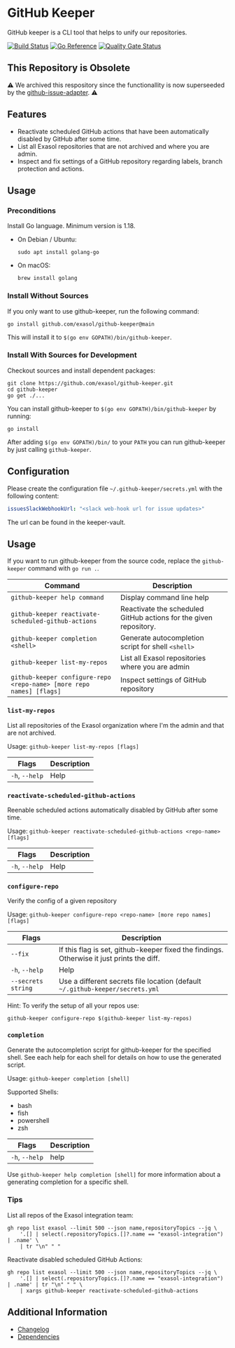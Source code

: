 # GitHub Keeper

GitHub keeper is a CLI tool that helps to unify our repositories.

[![Build Status](https://github.com/exasol/github-keeper/actions/workflows/ci-build.yml/badge.svg)](https://github.com/exasol/github-keeper/actions/workflows/ci-build.yml)
[![Go Reference](https://pkg.go.dev/badge/github.com/exasol/github-keeper.svg)](https://pkg.go.dev/github.com/exasol/github-keeper)
[![Quality Gate Status](https://sonarcloud.io/api/project_badges/measure?project=com.exasol%3Agithub-keeper&metric=alert_status)](https://sonarcloud.io/summary/new_code?id=com.exasol%3Agithub-keeper)

## This Repository is Obsolete

⚠ We archived this respository since the functionallity is now superseeded by the [github-issue-adapter](https://github.com/exasol/github-issue-adapter). ⚠

## Features

* Reactivate scheduled GitHub actions that have been automatically disabled by GitHub after some time.
* List all Exasol repositories that are not archived and where you are admin.
* Inspect and fix settings of a GitHub repository regarding labels, branch protection and actions.

## Usage

### Preconditions

Install Go language. Minimum version is 1.18.
* On Debian / Ubuntu:
    ```shell
    sudo apt install golang-go
    ```
* On macOS:
    ```shell
    brew install golang
    ```

### Install Without Sources

If you only want to use github-keeper, run the following command:

```shell
go install github.com/exasol/github-keeper@main
```

This will install it to `$(go env GOPATH)/bin/github-keeper`.

### Install With Sources for Development

Checkout sources and install dependent packages:

```shell
git clone https://github.com/exasol/github-keeper.git
cd github-keeper
go get ./...
```

You can install github-keeper to `$(go env GOPATH)/bin/github-keeper` by running:

```shell
go install
```

After adding `$(go env GOPATH)/bin/` to your `PATH` you can run github-keeper by just calling `github-keeper`.

## Configuration

Please create the configuration file `~/.github-keeper/secrets.yml` with the following content:

```yaml
issuesSlackWebhookUrl: "<slack web-hook url for issue updates>"
```

The url can be found in the keeper-vault.

## Usage

If you want to run github-keeper from the source code, replace the `github-keeper` command with `go run .`.

| Command                                                              | Description                                                       |
| -------------------------------------------------------------------- | ----------------------------------------------------------------- |
| `github-keeper help command`                                         | Display command line help                                         |
| `github-keeper reactivate-scheduled-github-actions`                  | Reactivate the scheduled GitHub actions for the given repository. |
| `github-keeper completion <shell>`                                   | Generate autocompletion script for shell `<shell>`                |
| `github-keeper list-my-repos`                                        | List all Exasol repositories where you are admin                  |
| `github-keeper configure-repo <repo-name> [more repo names] [flags]` | Inspect settings of GitHub repository                             |

### `list-my-repos`

List all repositories of the Exasol organization where I'm the admin and that are not archived.

Usage: `github-keeper list-my-repos [flags]`

| Flags          | Description |
| -------------- | ----------- |
| `-h`, `--help` | Help        |

### `reactivate-scheduled-github-actions`

Reenable scheduled actions automatically disabled by GitHub after some time.

Usage: `github-keeper reactivate-scheduled-github-actions <repo-name> [flags]`

| Flags          | Description |
| -------------- | ----------- |
| `-h`, `--help` | Help        |

### `configure-repo`

Verify the config of a given repository

Usage: `github-keeper configure-repo <repo-name> [more repo names] [flags]`

| Flags              | Description                                                                               |
| ------------------ | ----------------------------------------------------------------------------------------- |
| `--fix`            | If this flag is set, github-keeper fixed the findings. Otherwise it just prints the diff. |
| `-h`, `--help`     | Help                                                                                      |
| `--secrets string` | Use a different secrets file location (default `~/.github-keeper/secrets.yml`             |


Hint: To verify the setup of all your repos use:

```shell
github-keeper configure-repo $(github-keeper list-my-repos)
```

### `completion`

Generate the autocompletion script for github-keeper for the specified shell.
See each help for each shell for details on how to use the generated script.

Usage: `github-keeper completion [shell]`

Supported Shells:
* bash
* fish
* powershell
* zsh

| Flags          | Description |
| -------------- | ----------- |
| `-h`, `--help` | help        |

Use `github-keeper help completion [shell]` for more information about a generating completion for a specific shell.

### Tips

List all repos of the Exasol integration team:

```shell
gh repo list exasol --limit 500 --json name,repositoryTopics --jq \
    '.[] | select(.repositoryTopics.[]?.name == "exasol-integration") | .name' \
    | tr "\n" " "
```

Reactivate disabled scheduled GitHub Actions:

```shell
gh repo list exasol --limit 500 --json name,repositoryTopics --jq \
    '.[] | select(.repositoryTopics.[]?.name == "exasol-integration") | .name' | tr "\n" " " \
    | xargs github-keeper reactivate-scheduled-github-actions
```

## Additional Information

* [Changelog](doc/changes/changelog.md)
* [Dependencies](dependencies.md)
